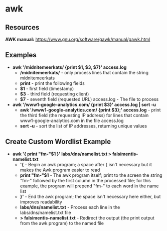 # awk

## Resources

**AWK manual:** https://www.gnu.org/software/gawk/manual/gawk.html

## Examples

- **awk '/midnitemeerkats/ {print $1, $3, $7}' access.log**
    - **/midnitemeerkats/** - only process lines that contain the string midnitemeerkats
    - **print** - print the following fields
    - **$1** - first field (timestamp)
    - **$3** - third field (requesting client)
    - **$7** - seventh field (requested URL)
    access.log - The file to process
- **awk '/www1-google-analytics.com/ {print $3}' access.log | sort -u**
    - **awk '/www1-google-analytics.com/ {print $3};' access.log** - print the third field (the requesting IP address) for lines that contain www1-google-analytics.com in the file access.log
    - **sort -u** - sort the list of IP addresses, returning unique values

## Create Custom Wordlist Example

- **awk '{ print "fm-"$1 }' labs/dns/namelist.txt  > falsimentis-namelist.txt**
    - **'{** - Begin an awk program; a space after { isn't necessary but it makes the Awk program easier to read
    - **print "fm-"$1** - The awk program itself; print to the screen the string "fm-" followed by the first column in the processed file; for this example, the program will prepend "fm-" to each word in the name list
    - **}'** - End the awk program; the space isn't necessary here either, but improves readability
    - **labs/dns/namelist.txt** - Process each line in the labs/dns/namelist.txt file
    - **> falsimentis-namelist.txt** -  Redirect the output (the print output from the awk program) to the named file